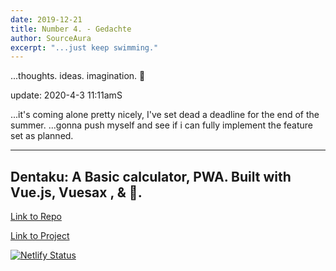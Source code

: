 ```yaml
---
date: 2019-12-21
title: Number 4. - Gedachte
author: SourceAura
excerpt: "...just keep swimming." 
---
```


 ...thoughts. ideas. imagination. 💭

 update: 2020-4-3 11:11amS

 ...it's coming alone pretty nicely, I've set dead a deadline for the end of the summer. 
 ...gonna push myself and see if i can fully implement the feature set as planned.

---
<!-- update thumbnail -->
<!-- ![...](/uploads/dentaku.png)   -->


Dentaku: A Basic calculator, PWA. Built with Vue.js, Vuesax , & 💜.  
---
[Link to Repo](https://github.com/SourceAura/gedachte) 

[Link to Project](https://gedachte.netlify.com)

[![Netlify Status](https://api.netlify.com/api/v1/badges/89f4aa8e-e094-4f48-ad40-0c6dde1dc63a/deploy-status)](https://app.netlify.com/sites/gedachte/deploys)
